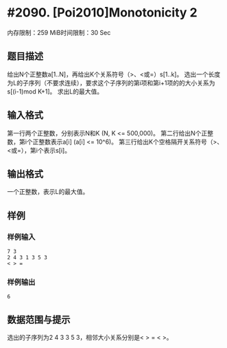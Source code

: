 # #2090. [Poi2010]Monotonicity 2

内存限制：259 MiB时间限制：30 Sec

## 题目描述

给出N个正整数a[1..N]，再给出K个关系符号（>、<或=）s[1..k]。
选出一个长度为L的子序列（不要求连续），要求这个子序列的第i项和第i+1项的的大小关系为s[(i-1)mod K+1]。
求出L的最大值。

## 输入格式

第一行两个正整数，分别表示N和K (N, K <= 500,000)。
第二行给出N个正整数，第i个正整数表示a[i] (a[i] <= 10^6)。
第三行给出K个空格隔开关系符号（>、<或=），第i个表示s[i]。

## 输出格式

一个正整数，表示L的最大值。

## 样例

### 样例输入

    
    7 3
    2 4 3 1 3 5 3
    < > =
    
    
    

### 样例输出

    
    6
    
    
    
    

## 数据范围与提示

选出的子序列为2 4 3 3 5 3，相邻大小关系分别是< > = < >。
